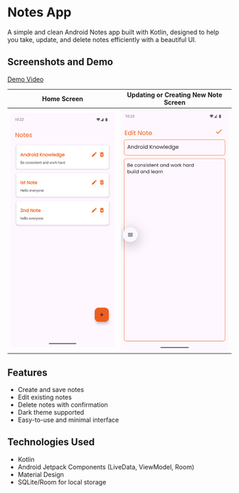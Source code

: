 # Notes App

A simple and clean Android Notes app built with Kotlin, designed to help you take, update, and delete notes efficiently with a beautiful UI.

## Screenshots and Demo

[Demo Video](https://github.com/29tejasvi/Notes-Application/blob/master/Screenshots/Screen_recording.mp4)

| Home Screen | Updating or Creating New Note Screen |
|-------------|----------|
|![App Screenshot](https://github.com/29tejasvi/Notes-Application/blob/master/Screenshots/Screenshot_20250408_102217.png)| ![App Screenshot](https://github.com/29tejasvi/Notes-Application/blob/master/Screenshots/updating.png)| 

## Features

- Create and save notes
- Edit existing notes
- Delete notes with confirmation
- Dark theme supported
- Easy-to-use and minimal interface

## Technologies Used

- Kotlin
- Android Jetpack Components (LiveData, ViewModel, Room)
- Material Design
- SQLite/Room for local storage
